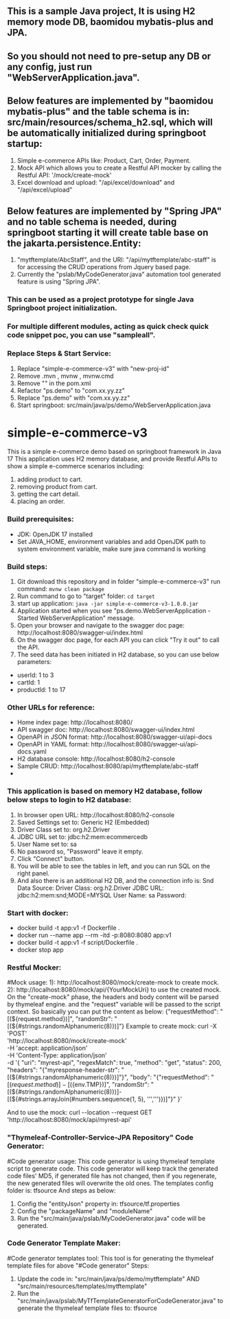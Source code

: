 ## This is a sample Java project, It is using H2 memory mode DB, baomidou mybatis-plus and JPA. 
## So you should not need to pre-setup any DB or any config, just run "WebServerApplication.java".
## Below features are implemented by "baomidou mybatis-plus" and the table schema is in: src/main/resources/schema_h2.sql, which will be automatically initialized during springboot startup:
1. Simple e-commerce APIs like: Product, Cart, Order, Payment.
2. Mock API which allows you to create a Restful API mocker by calling the Restful API: '/mock/create-mock'
3. Excel download and upload: "/api/excel/download" and "/api/excel/upload"
## Below features are implemented by "Spring JPA" and no table schema is needed, during springboot starting it will create table base on the jakarta.persistence.Entity:
1. "mytftemplate/AbcStaff", and the URI: "/api/mytftemplate/abc-staff" is for accessing the CRUD operations from Jquery based page.
2. Currently the "pslab/MyCodeGenerator.java" automation tool generated feature is using "Spring JPA".


### This can be used as a project prototype for single Java Springboot project initialization.
### For multiple different modules, acting as quick check quick code snippet poc, you can use "sampleall".
### Replace Steps & Start Service:
1. Replace "simple-e-commerce-v3" with "new-proj-id"
2. Remove .mvn , mvnw , mvnw.cmd
3. Remove "<repositories>" in the pom.xml
4. Refactor "ps.demo" to "com.xx.yy.zz"
5. Replace "ps.demo" with "com.xx.yy.zz"
6. Start springboot: src/main/java/ps/demo/WebServerApplication.java


# simple-e-commerce-v3
This is a simple e-commerce demo based on springboot framework in Java 17
This application uses H2 memory database, and provide Restful APIs to show
a simple e-commerce scenarios including:
1. adding product to cart.
2. removing product from cart.
3. getting the cart detail.
4. placing an order.

### Build prerequisites:
- JDK: OpenJDK 17 installed
- Set JAVA_HOME, environment variables and add OpenJDK path to system environment variable, make sure java command is working

### Build steps:
1. Git download this repository and in folder "simple-e-commerce-v3" run command: ```mvnw clean package```
2. Run command to go to "target" folder: ```cd target```
3. start up application: ```java -jar simple-e-commerce-v3-1.0.0.jar```
4. Application started when you see "ps.demo.WebServerApplication - Started WebServerApplication" message.
5. Open your browser and navigate to the swagger doc page: http://localhost:8080/swagger-ui/index.html
6. On the swagger doc page, for each API you can click "Try it out" to call the API.
7. The seed data has been initiated in H2 database, so you can use below parameters: 
- userId: 1 to 3
- cartId: 1
- productId: 1 to 17

### Other URLs for reference: 
- Home index page: http://localhost:8080/
- API swagger doc: http://localhost:8080/swagger-ui/index.html
- OpenAPI in JSON format: http://localhost:8080/swagger-ui/api-docs
- OpenAPI in YAML format: http://localhost:8080/swagger-ui/api-docs.yaml
- H2 database console: http://localhost:8080/h2-console
- Sample CRUD: http://localhost:8080/api/mytftemplate/abc-staff
- 

### This application is based on memory H2 database, follow below steps to login to H2 database:
1. In browser open URL: http://localhost:8080/h2-console
2. Saved Settings set to: Generic H2 (Embedded)
3. Driver Class set to: org.h2.Driver
4. JDBC URL set to: jdbc:h2:mem:ecommercedb
5. User Name set to: sa
6. No password so, "Password" leave it empty.
7. Click "Connect" button.
8. You will be able to see the tables in left, and you can run SQL on the right panel.
9. And also there is an additional H2 DB, and the connection info is:
    Snd Data Source:
    Driver Class: org.h2.Driver
    JDBC URL: jdbc:h2:mem:snd;MODE=MYSQL
    User Name: sa
    Password:

### Start with docker:
- docker build -t app:v1 -f Dockerfile .
- docker run --name app --rm -itd -p:8080:8080 app:v1
- docker build -t app:v1 -f script/Dockerfile .
- docker stop app

### Restful Mocker:
#Mock usage:
1): http://localhost:8080/mock/create-mock to create mock.
2): http://localhost:8080/mock/api/{YourMockUri} to use the created mock.
On the "create-mock" phase, the headers and body content will be parsed by thymeleaf engine.
and the "request" variable will be passed to the script context. So basically you can put the
content as below: {"requestMethod": "[(${request.method})]", "randomStr": "[(${#strings.randomAlphanumeric(8)})]"}
Example to create mock:
curl -X 'POST' \
'http://localhost:8080/mock/create-mock' \
-H 'accept: application/json' \
-H 'Content-Type: application/json' \
-d '{
"uri": "myrest-api",
"regexMatch": true,
"method": "get",
"status": 200,
"headers": "{\"myresponse-header-str\": \"[(${#strings.randomAlphanumeric(8)})]\"}",
"body": "{\"requestMethod\": \"[(${request.method})]-[(${env.TMP})]\", \"randomStr\": \"[(${#strings.randomAlphanumeric(8)})]-[(${#strings.arrayJoin(#numbers.sequence(1, 5), '\'','\'')})]\"}"
}'

And to use the mock:
curl --location --request GET 'http://localhost:8080/mock/api/myrest-api'

### "Thymeleaf-Controller-Service-JPA Repository" Code Generator:
#Code generator usage:
This code generator is using thymeleaf template script to generate code.
This code generator will keep track the generated code files' MD5, if generated file
has not changed, then if you regenerate, the new generated files will overwrite the old ones.
The templates config folder is: tfsource
And steps as below:
1) Config the "entityJson" property in: tfsource/tf.properties
2) Config the "packageName" and "moduleName"
3) Run the "src/main/java/pslab/MyCodeGenerator.java" code will be generated.

### Code Generator Template Maker:
#Code generator templates tool:
This tool is for generating the thymeleaf template files for above "#Code generator"
Steps:
1) Update the code in: "src/main/java/ps/demo/mytftemplate" AND "src/main/resources/templates/mytftemplate"
2) Run the "src/main/java/pslab/MyTfTemplateGeneratorForCodeGenerator.java" to generate the thymeleaf template files to: tfsource


